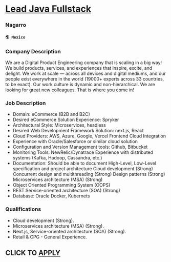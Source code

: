 # [Lead Java Fullstack](https://www.remotewlb.com/apply/lead-java-fullstack-57483)  
### Nagarro  
#### `🌎 Mexico`  

### Company Description

We are a Digital Product Engineering company that is scaling in a big way! We build products, services, and experiences that inspire, excite, and delight. We work at scale — across all devices and digital mediums, and our people exist everywhere in the world (19000+ experts across 33 countries, to be exact). Our work culture is dynamic and non-hierarchical. We are looking for great new colleagues. That is where you come in!

### Job Description

  * Domain: eCommerce (B2B and B2C) 
  * Desired eCommerce Solution Experience: Spryker 
  * Architectural Style: Microservices, headless 
  * Desired Web Development Framework Solution: next.js, React 
  * Cloud Providers: AWS, Azure, Google, Vercel Frontend Cloud Integration 
  * Experience with Oracle/Salesforce or similar cloud solution 
  * Configuration and Version Management tools: Github, Bitbucket 
  * Monitoring Tools: NewRelic/Dynatrace Experience with distributed systems (Kafka, Hadoop, Cassandra, etc.) 
  * Documentation: Should be able to document High-Level, Low-Level specification and project architecture Cloud development (Strong) Concurrent design and multithreading (Strong) Design patterns (Strong) Microservices architecture (MSA) (Strong) 
  * Object Oriented Programming System (OOPS) 
  * REST Service-oriented architecture (SOA) (Strong)
  * Database: Oracle Docker, Kubernets

### Qualifications

  * Cloud development (Strong).
  * Microservices architecture (MSA) (Strong).
  * Next.js, Service-oriented architecture (SOA) (Strong).
  * Retail & CPG - General Experience.

  
## CLICK TO [APPLY](https://www.remotewlb.com/apply/lead-java-fullstack-57483)


